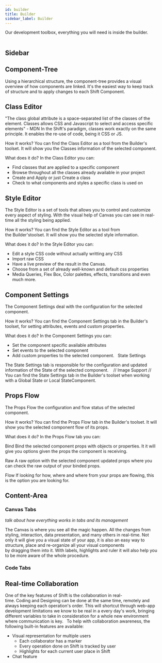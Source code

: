 ```yaml
---
id: builder
title: Builder
sidebar_label: Builder
---
```

Our development toolbox, everything you will need is inside the builder.
<br><br>
## Sidebar

## Component-Tree

Using a hierarchical structure, the component-tree provides a visual overview of how components are linked. It's the easiest way to keep track of structure and to apply changes to each Shift Component.

## Class Editor
"The class global attribute is a space-separated list of the classes of the element. Classes allows CSS and Javascript to select and access specific elements" - MDN
In the Shift's paradigm, classes work exactly on the same principle. It enables the re-use of code, being it CSS or JS.


How it works?
You can find the Class Editor as a tool from the Builder's toolset. It will show you the Classes information of the selected component.


What does it do?
In the Class Editor you can:
* Find classes that are applied to a specific component
* Browse throughout all the classes already available in your project
* Create and Apply or just Create a class
* Check to what components and styles a specific class is used on 


## Style Editor

The Style Editor is a set of tools that allows you to control and customize every aspect of styling. With the visual help of Canvas you can see in real-time all the styling being applied.  


How it works?
You can find the Style Editor as a tool from the Builder'stoolset. It will show you the selected style information.


What does it do?
In the Style Editor you can:
* Edit a style CSS code without actually writting any CSS
* Import raw CSS
* Have a live preview of the result in the Canvas.
* Choose from a set of already well-known and default css properties
* Media Queries, Flex Box, Color palettes, effects, transitions and even much more. 


## Component Settings


The Component Settings deal with the configuration for the selected component. 

How it works?
You can find the Component Settings tab in the Builder's toolset, for setting attributes, events and custom properties.


What does it do?
In the Component Settings you can:
* Set the component specific available attributes
* Set events to the selected component
* Add custom properties to the selected component.  
State Settings

The State Settings tab is responsible for the configuration and updated information of the State of the selected component.    // Image Support //
You can find the State Settings tab in the Builder's toolset when working with a Global State or Local StateComponent.



## Props Flow

The Props Flow the configuration and flow status of the selected component.  


How it works?
You can find the Props Flow tab in the Builder's toolset. It will show you the selected component flow of its props.


What does it do?
In the Props Flow tab you can:


Bind
Bind the selected component props with objects or properties. It it will give you options given the props the component is receiving.


Raw
A raw option with the selected component updated props where you can check the raw output of your binded props.


Flow
If looking for how, where and where from your props are flowing, this is the option you are looking for.


## Content-Area

### Canvas Tabs

*talk about how everything works in tabs and its management*

The Canvas is where you see all the magic happen. All the changes from styling, interaction, data presentation, and many others in real-time.
Not only it will give you a visual state of your app, it is also an easy way to structure, place and re-organize all your visual components by dragging them into it. With labels, highlights and ruler it will also help you to be more aware of the whole procedure. 

### Code Tabs


## Real-time Collaboration

One of the key features of Shift is the collaboration in real-time. Coding and Designing can be done at the same time, remotely and always keeping each operation's order.
This will shortcut through web-app development limitations we know to be real in a every day's work, bringing different variables to take in consideration for a whole new environment where communication is key.   To help with collaboration awareness, the following built-in features are available:
* Visual representation for multiple users
    * Each collaborator has a marker
    * Every operation done on Shift is tracked by user
    * Highlights for each current user place in Shift
* Chat feature
